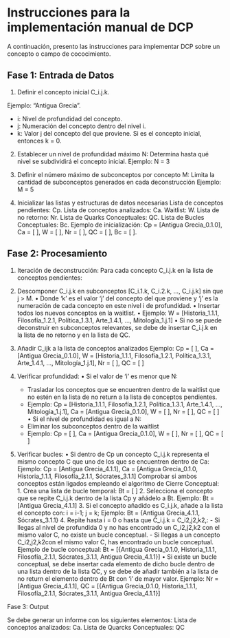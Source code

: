 # Instrucciones para la implementación manual de DCP

A continuación, presento las instrucciones para implementar DCP sobre un concepto o campo de cococimiento.

## Fase 1: Entrada de Datos

1.	Definir el concepto inicial C_i.j.k.

Ejemplo: “Antigua Grecia”.
-	i: Nivel de profundidad del concepto.
-	j: Numeración del concepto dentro del nivel i.
-	k: Valor j del concepto del que proviene. Si es el concepto inicial, entonces k = 0.
  
2.	Establecer un nivel de profundidad máximo N:
Determina hasta qué nivel se subdividirá el concepto inicial.
Ejemplo: N = 3

4.	Definir el número máximo de subconceptos por concepto M:
Limita la cantidad de subconceptos generados en cada deconstrucción
Ejemplo: M = 5

6.	Inicializar las listas y estructuras de datos necesarias
Lista de conceptos pendientes: Cp.
Lista de conceptos analizados: Ca.
Waitlist: W.
Lista de no retorno: Nr.
Lista de Quarks Conceptuales: QC.
Lista de Bucles Conceptuales: Bc.
Ejemplo de inicialización: Cp = [Antigua Grecia_0.1.0], Ca = [ ], W = [ ], Nr = [ ], QC = [ ], Bc = [ ].

## Fase 2: Procesamiento

1.	Iteración de deconstrucción:
Para cada concepto C_i.j.k en la lista de conceptos pendientes:

  1.	Descomponer C_i.j.k en subconceptos [C_i.1.k, C_i.2.k, …, C_i.j.k] sin que j > M.
      •	Donde ‘k’ es el valor ‘j’ del concepto del que proviene y ‘j’ es la numeración de cada concepto en este nivel i de profundidad.
      •	Insertar todos los nuevos conceptos en la waitlist.
      • Ejemplo: W = [Historia_1.1.1, Filosofía_1.2.1, Política_1.3.1, Arte_1.4.1, …, Mitología_1.j.1]
      •	Si no se puede deconstruir en subconceptos relevantes, se debe de insertar C_i.j.k en la lista de no retorno y en la lista de QC.

  2.	Añadir C_ijk a la lista de conceptos analizados
      Ejemplo: Cp = [ ], Ca = [Antigua Grecia_0.1.0], W = [Historia_1.1.1, Filosofía_1.2.1, Política_1.3.1, Arte_1.4.1, …, Mitología_1.j.1], Nr = [ ], QC = [ ]

  3.	Verificar profundidad:
      •	Si el valor de ‘i’ es menor que N:
          - Trasladar los conceptos que se encuentren dentro de la waitlist que no estén en la lista de no return a la lista de conceptos pendientes.
          - Ejemplo: Cp = [Historia_1.1.1, Filosofía_1.2.1, Política_1.3.1, Arte_1.4.1, …, Mitología_1.j.1], Ca = [Antigua Grecia_0.1.0], W = [ ], Nr = [ ], QC = [ ]
      •	Si el nivel de profundidad es igual a N:
          - Eliminar los subconceptos dentro de la waitlist
          - Ejemplo: Cp = [ ], Ca = [Antigua Grecia_0.1.0], W = [ ], Nr = [ ], QC = [ ]

  4.	Verificar bucles:
      •	Si dentro de Cp un concepto C_i.j.k representa el mismo concepto C que uno de los que se encuentren dentro de Ca:
          Ejemplo: Cp = [Antigua Grecia_4.1.1], Ca = [Antigua Grecia_0.1.0, Historia_1.1.1, Filosofía_2.1.1, Sócrates_3.1.1]
          Comprobar si ambos conceptos están ligados empleando el algoritmo 			de Cierre Conceptual:
              1.	Crea una lista de bucle temporal: Bt = [ ]
              2.	Selecciona el concepto que se repite C_i.j.k dentro de la lista Cp y añádelo a Bt.
                  Ejemplo: Bt = [Antigua Grecia_4.1.1]
              3.	Si el concepto añadido es C_i.j.k, añade a la lista el concepto con: i = i-1; j = k;
                  Ejemplo: Bt = {Antigua Grecia_4.1.1, Sócrates_3.1.1}
              4.	Repite hasta i = 0 o hasta que C_i.j.k = C_i2,j2,k2,:
                    -	Si llegas al nivel de profundida 0 y no has encontrado un C_i2,j2,k2 con el mismo valor C, no existe un bucle conceptual.
                    -	Si llegas a un concepto C_i2,j2,k2con el mismo valor C, has encontrado un bucle conceptual.
              Ejemplo de bucle conceptual: Bt = [{Antigua Grecia_0.1.0, Historia_1.1.1, Filosofía_2.1.1, Sócrates_3.1.1, Antigua Grecia_4.1.1}]
      •	Si existe un bucle conceptual, se debe insertar cada elemento de dicho bucle dentro de una lista dentro de la lista QC, y se debe de añadir también a la lista de no return el elemento dentro de Bt con ‘i’ de mayor valor.
          Ejemplo: Nr = [Antigua Grecia_4.1.1], QC = [{Antigua Grecia_0.1.0, Historia_1.1.1, Filosofía_2.1.1, Sócrates_3.1.1, Antigua Grecia_4.1.1}]
    	
Fase 3: Output

Se debe generar un informe con los siguientes elementos:
	Lista de conceptos analizados: Ca. 
	Lista de Quarcks Conceptuales: QC

